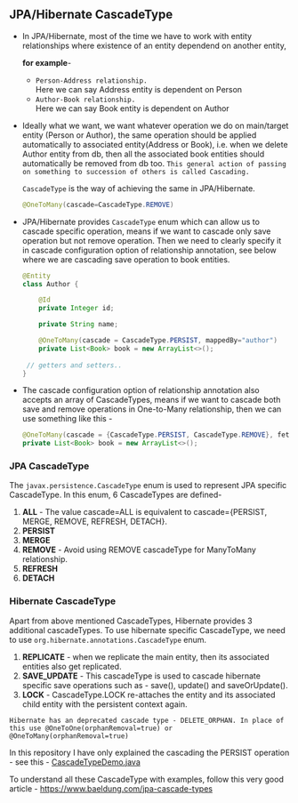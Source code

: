 ## JPA/Hibernate CascadeType

* In JPA/Hibernate, most of the time we have to work with entity relationships where existence of an entity dependend on another entity,

  **for example**- 
  * `Person-Address relationship.` \
     Here we can say Address entity is dependent on Person
  * `Author-Book relationship.` \
     Here we can say Book entity is dependent on Author

* Ideally what we want, we want whatever operation we do on main/target entity (Person or Author), the same operation should be applied automatically to associated entity(Address or Book), i.e. when we delete Author entity from db, then all the associated book entities should automatically be removed from db too. `This general action of passing on something to succession of others is called Cascading.` 

  `CascadeType` is the way of achieving the same in JPA/Hibernate.
  ```java
  @OneToMany(cascade=CascadeType.REMOVE)
  ```
 
* JPA/Hibernate provides `CascadeType` enum which can allow us to cascade specific operation, means if we want to cascade only save operation but not remove operation. Then we need to clearly specify it in cascade configuration option of relationship annotation, see below where we are cascading save operation to book entities. 
  ```java
  @Entity
  class Author {

	  @Id
	  private Integer id;

	  private String name;

	  @OneToMany(cascade = CascadeType.PERSIST, mappedBy="author")
	  private List<Book> book = new ArrayList<>();
 
   // getters and setters..
  }
  ```
  
* The cascade configuration option of relationship annotation also accepts an array of CascadeTypes, means if we want to cascade both save and remove operations in One-to-Many relationship, then we can use something like this -
  ```java
  @OneToMany(cascade = {CascadeType.PERSIST, CascadeType.REMOVE}, fetch = FetchType.LAZY)
  private List<Book> book = new ArrayList<>();
  ```
  
### JPA CascadeType
The `javax.persistence.CascadeType` enum is used to represent JPA specific CascadeType. In this enum, 6 CascadeTypes are defined-
1. **ALL** - The value cascade=ALL is equivalent to cascade={PERSIST, MERGE, REMOVE, REFRESH, DETACH}.
2. **PERSIST**
3. **MERGE**
4. **REMOVE** - Avoid using REMOVE cascadeType for ManyToMany relationship.
5. **REFRESH**
6. **DETACH**

### Hibernate CascadeType
Apart from above mentioned CascadeTypes, Hibernate provides 3 additional cascadeTypes. To use hibernate specific CascadeType, we need to use `org.hibernate.annotations.CascadeType` enum.
1. **REPLICATE** - when we replicate the main entity, then its associated entities also get replicated.
2. **SAVE_UPDATE** - This cascadeType is used to cascade hibernate specific save operations such as - save(), update() and saveOrUpdate().
3. **LOCK** - CascadeType.LOCK re-attaches the entity and its associated child entity with the persistent context again.

`Hibernate has an deprecated cascade type - DELETE_ORPHAN. In place of this use @OneToOne(orphanRemoval=true) or @OneToMany(orphanRemoval=true)`

In this repository I have only explained the cascading the PERSIST operation - see this - [CascadeTypeDemo.java](https://github.com/thedevd/techBlog/blob/master/hibernateexamples/src/main/java/com/thedevd/hibernateexamples/cascadetype/CascadeTypeDemo.java) 

To understand all these CascadeType with examples, follow this very good article - https://www.baeldung.com/jpa-cascade-types

